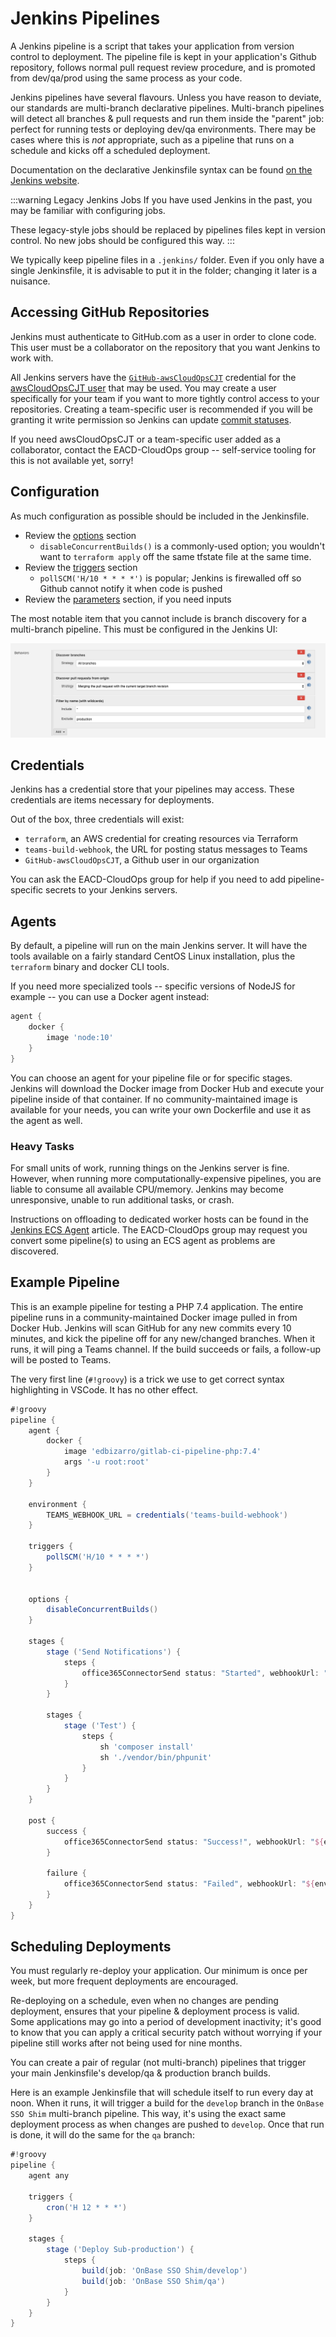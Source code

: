 # Jenkins Pipelines
A Jenkins pipeline is a script that takes your application from version control to deployment. The pipeline file is kept in your application's Github repository, follows normal pull request review procedure, and is promoted from dev/qa/prod using the same process as your code.

Jenkins pipelines have several flavours. Unless you have reason to deviate, our standards are multi-branch declarative pipelines. Multi-branch pipelines will detect all branches & pull requests and run them inside the "parent" job: perfect for running tests or deploying dev/qa environments. There may be cases where this is *not* appropriate, such as a pipeline that runs on a schedule and kicks off a scheduled deployment.

Documentation on the declarative Jenkinsfile syntax can be found [on the Jenkins website](https://jenkins.io/doc/book/pipeline/syntax/).

:::warning Legacy Jenkins Jobs
If you have used Jenkins in the past, you may be familiar with configuring jobs.

These legacy-style jobs should be replaced by pipelines files kept in version control. No new jobs should be configured this way.
:::

We typically keep pipeline files in a `.jenkins/` folder. Even if you only have a single Jenkinsfile, it is advisable to put it in the folder; changing it later is a nuisance. 

## Accessing GitHub Repositories
Jenkins must authenticate to GitHub.com as a user in order to clone code. This user must be a collaborator on the repository that you want Jenkins to work with.

All Jenkins servers have the [`GitHub-awsCloudOpsCJT`](#credentials) credential for the [awsCloudOpsCJT user](https://github.com/awsCloudOpsCJT) that may be used. You may create a user specifically for your team if you want to more tightly control access to your repositories. Creating a team-specific user is recommended if you will be granting it write permission so Jenkins can update [commit statuses](https://help.github.com/en/github/collaborating-with-issues-and-pull-requests/about-status-checks).

If you need awsCloudOpsCJT or a team-specific user added as a collaborator, contact the EACD-CloudOps group -- self-service tooling for this is not available yet, sorry!

## Configuration
As much configuration as possible should be included in the Jenkinsfile. 

- Review the [options](https://jenkins.io/doc/book/pipeline/syntax/#options) section
    - `disableConcurrentBuilds()` is a commonly-used option; you wouldn't want to `terraform apply` off the same tfstate file at the same time.
- Review the [triggers](https://jenkins.io/doc/book/pipeline/syntax/#triggers) section
    - `pollSCM('H/10 * * * *')` is popular; Jenkins is firewalled off so Github cannot notify it when code is pushed
- Review the [parameters](https://jenkins.io/doc/book/pipeline/syntax/#parameters) section, if you need inputs

The most notable item that you cannot include is branch discovery for a multi-branch pipeline. This must be configured in the Jenkins UI:

![Branch discovery settings](../assets/branch-discovery.png)

## Credentials
Jenkins has a credential store that your pipelines may access. These credentials are items necessary for deployments.

Out of the box, three credentials will exist:

- `terraform`, an AWS credential for creating resources via Terraform
- `teams-build-webhook`, the URL for posting status messages to Teams
- `GitHub-awsCloudOpsCJT`, a Github user in our organization

You can ask the EACD-CloudOps group for help if you need to add pipeline-specific secrets to your Jenkins servers.

## Agents
By default, a pipeline will run on the main Jenkins server. It will have the tools available on a fairly standard CentOS Linux installation, plus the `terraform` binary and docker CLI tools.

If you need more specialized tools -- specific versions of NodeJS for example -- you can use a Docker agent instead:

```groovy
agent {
    docker {
        image 'node:10'
    }
}
```

You can choose an agent for your pipeline file or for specific stages. Jenkins will download the Docker image from Docker Hub and execute your pipeline inside of that container. If no community-maintained image is available for your needs, you can write your own Dockerfile and use it as the agent as well.

### Heavy Tasks
For small units of work, running things on the Jenkins server is fine. However, when running more computationally-expensive pipelines, you are liable to consume all available CPU/memory. Jenkins may become unresponsive, unable to run additional tasks, or crash.

Instructions on offloading to dedicated worker hosts can be found in the [Jenkins ECS Agent](./jenkins-ecs-agent.md) article. The EACD-CloudOps group may request you convert some pipeline(s) to using an ECS agent as problems are discovered.

## Example Pipeline
This is an example pipeline for testing a PHP 7.4 application. The entire pipeline runs in a community-maintained Docker image pulled in from Docker Hub. Jenkins will scan GitHub for any new commits every 10 minutes, and kick the pipeline off for any new/changed branches. When it runs, it will ping a Teams channel. If the build succeeds or fails, a follow-up will be posted to Teams.

The very first line (`#!groovy`) is a trick we use to get correct syntax highlighting in VSCode. It has no other effect.

```groovy
#!groovy
pipeline {
    agent {
        docker {
            image 'edbizarro/gitlab-ci-pipeline-php:7.4'
            args '-u root:root'
        }
    }

    environment {
        TEAMS_WEBHOOK_URL = credentials('teams-build-webhook')
    }

    triggers {
        pollSCM('H/10 * * * *')
    }


    options {
        disableConcurrentBuilds()
    }

    stages {
        stage ('Send Notifications') {
            steps {
                office365ConnectorSend status: "Started", webhookUrl: "${env.TEAMS_WEBHOOK_URL}"
            }
        }

        stages {
            stage ('Test') {
                steps {
                    sh 'composer install'
                    sh './vendor/bin/phpunit'
                }
            }
        }
    }

    post {
        success {
            office365ConnectorSend status: "Success!", webhookUrl: "${env.TEAMS_WEBHOOK_URL}"
        }

        failure {
            office365ConnectorSend status: "Failed", webhookUrl: "${env.TEAMS_WEBHOOK_URL}"
        }
    }
}
```

## Scheduling Deployments
You must regularly re-deploy your application. Our minimum is once per week, but more frequent deployments are encouraged.

Re-deploying on a schedule, even when no changes are pending deployment, ensures that your pipeline & deployment process is valid. Some applications may go into a period of development inactivity; it's good to know that you can apply a critical security patch without worrying if your pipeline still works after not being used for nine months.

You can create a pair of regular (not multi-branch) pipelines that trigger your main Jenkinsfile's develop/qa & production branch builds. 

Here is an example Jenkinsfile that will schedule itself to run every day at noon. When it runs, it will trigger a build for the `develop` branch in the `OnBase SSO Shim` multi-branch pipeline. This way, it's using the exact same deployment process as when changes are pushed to `develop`. Once that run is done, it will do the same for the `qa` branch:

```groovy
#!groovy
pipeline {
    agent any

    triggers {
        cron('H 12 * * *')
    }

    stages {
        stage ('Deploy Sub-production') {
            steps {
                build(job: 'OnBase SSO Shim/develop')
                build(job: 'OnBase SSO Shim/qa')
            }
        }
    }
}
```